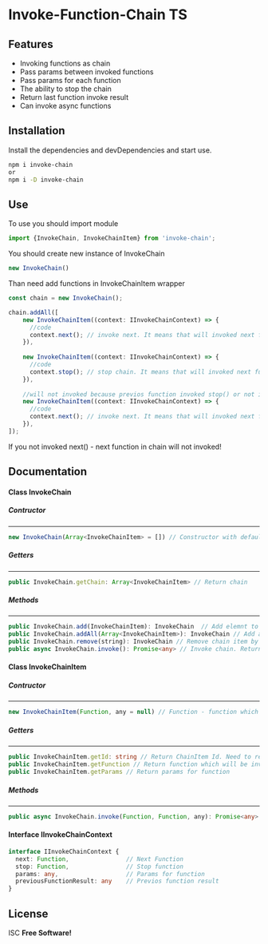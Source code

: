 # Invoke-Function-Chain TS
## Features

- Invoking functions as chain
- Pass params between invoked functions
- Pass params for each function
- The ability to stop the chain
- Return last function invoke result
- Can invoke async functions

## Installation

Install the dependencies and devDependencies and start use.

```sh
npm i invoke-chain
or
npm i -D invoke-chain
```

## Use

To use you should import module

```ts
import {InvokeChain, InvokeChainItem} from 'invoke-chain';
```

You should create new instance of InvokeChain

```ts
new InvokeChain()
```

Than need add functions in InvokeChainItem wrapper

```ts
const chain = new InvokeChain();

chain.addAll([
    new InvokeChainItem((context: IInvokeChainContext) => {
      //code
      context.next(); // invoke next. It means that will invoked next function. It not stopped current function
    }),
    
    new InvokeChainItem((context: IInvokeChainContext) => {
      //code
      context.stop(); // stop chain. It means that will invoked next function. It not stopped current function
    }),
    
    //will not invoked because previos function invoked stop() or not invoked next()
    new InvokeChainItem((context: IInvokeChainContext) => {
      //code
      context.next(); // invoke next. It means that will invoked next function. It not stopped current function
    }),
]);
```

If you not invoked next() - next function in chain will not invoked!

## Documentation

#### Class InvokeChain

##### Contructor
---
```ts
new InvokeChain(Array<InvokeChainItem> = []) // Constructor with default []
```

##### Getters
--- 
```ts
public InvokeChain.getChain: Array<InvokeChainItem> // Return chain
```

##### Methods
---
```ts
public InvokeChain.add(InvokeChainItem): InvokeChain  // Add elemnt to chain
public InvokeChain.addAll(Array<InvokeChainItem>): InvokeChain // Add array of elements to chain
public InvokeChain.remove(string): InvokeChain // Remove chain item by InvokeChainItem.Id
public async InvokeChain.invoke(): Promise<any> // Invoke chain. Return last function invoke result. Async
```

#### Class InvokeChainItem

##### Contructor
---
```ts
new InvokeChainItem(Function, any = null) // Function - function which will be invoked. any - params for function
```

##### Getters
---
```ts
public InvokeChainItem.getId: string // Return ChainItem Id. Need to remove from ChainItem
public InvokeChainItem.getFunction // Return function which will be invoked
public InvokeChainItem.getParams // Return params for function
```

##### Methods
--- 
```ts
public async InvokeChain.invoke(Function, Function, any): Promise<any> // Invoke chain Item. First Function - next(), second function - stop(), any - previos function invoke result
```

#### Interface IInvokeChainContext
```ts
interface IInvokeChainContext {
  next: Function,                // Next Function
  stop: Function,                // Stop function
  params: any,                   // Params for function
  previousFunctionResult: any    // Previos function result
}
```

## License
ISC
**Free Software!**